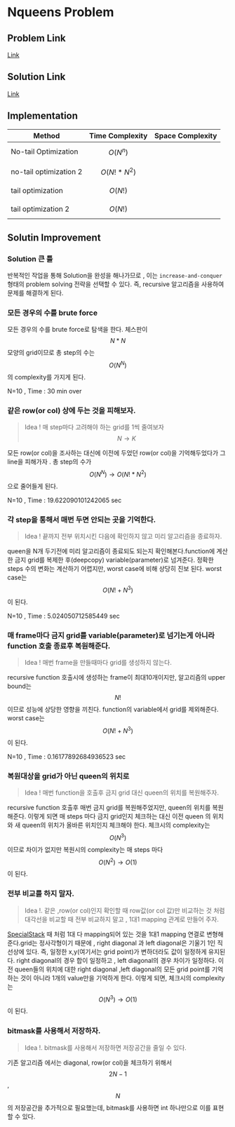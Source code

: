 # Nqueens Problem


## Problem Link
[Link](https://www.geeksforgeeks.org/problems/n-queen-problem0315/1)
## Solution Link

[Link](https://www.geeksforgeeks.org/n-queen-problem-backtracking-3/)
## Implementation  
 

|Method|Time Complexity|Space Complexity |
|--------------------------------|---------------------------------------------|-----------------------------------|
|No-tail Optimization|$$O(N^{n})$$||
|no-tail optimization 2|$$O(N! * N^{2})$$||
|tail optimization |$$O(N!) $$||
|tail optimization 2|$$O(N!) $$||
## Solutin Improvement
### Solution 큰 틀
반복적인 작업을 통해 Solution을 완성을 해나가므로 , 이는 `increase-and-conquer` 형태의 problem solving 전략을 선택할 수 있다. 즉, recursive 알고리즘을 사용하여 문제를 해결하게 된다.


### 모든 경우의 수를 brute force
모든 경우의 수를 brute force로 탐색을 한다. 체스판이 $$N * N$$ 모양의 grid이므로 총 step의 수는$$  O(N^{N} )$$ 의 complexity를 가지게 된다.   

N=10 , Time : 30 min over
### 같은 row(or col) 상에 두는 것을 피해보자.
> Idea ! 매 step마다 고려해야 하는 grid를 1씩 줄여보자 $$ N \rightarrow K $$   

모든 row(or col)을 조사하는 대신에 이전에 두었던 row(or col)을 기억해두었다가 그 line을 피해가자 . 총 step의 수가 $$ O(N^{N} ) \rightarrow O(N! * N^{2} ) $$ 으로 줄어들게 된다.

N=10 , Time : 19.622090101242065 sec
### 각 step을 통해서 매번 두면 안되는 곳을 기억한다.
>Idea ! 끝까지 전부 위치시킨 다음에 확인하지 않고 미리 알고리즘을 종료하자.  

queen을 N개 두기전에 미리 알고리즘이 종료되도 되는지 확인해본다.function에 계산한 금지 grid를 복제한 후(deepcopy) variable(parameter)로 넘겨준다. 정확한 steps 수의 변화는 계산하기 어렵지만, worst case에 비해 상당히 진보 된다.  worst case는 $$  O(N! + N^{3} ) $$ 이 된다.

N=10 , Time : 5.024050712585449 sec

### 매 frame마다 금지 grid를 variable(parameter)로 넘기는게 아니라 function 호출 종료후 복원해준다.

>Idea ! 매번 frame을 만들때마다 grid를 생성하지 않는다.

recursive function 호출시에 생성하는 frame이 최대10개이지만, 알고리즘의 upper bound는 $$ N! $$ 이므로 성능에 상당한 영향을 끼친다. function의 variable에서 grid를 제외해준다. worst case는 $$  O(N! + N^{3} ) $$ 이 된다.

N=10 , Time : 0.16177892684936523 sec

### 복원대상을 grid가 아닌 queen의 위치로 

>Idea ! 매번 function을 호출후 금지 grid 대신 queen의 위치를 복원해주자. 

recursive function 호출후 매번 금지 grid를 복원해주었지만, queen의 위치를 복원해준다. 이렇게 되면 매 steps 마다 금지 grid인지 체크하는 대신 이전 queen 의 위치와 새 queen의 위치가 올바른 위치인지 체크해야 한다. 체크시의 complexity는 $$   O(N^{3} ) $$ 이므로 차이가 없지만 복원시의 complexity는 매 steps 마다 $$   O(N^{2} ) \rightarrow O(1) $$ 이 된다.

### 전부 비교를 하지 말자.

>Idea !. 같은 ,row(or col)인지 확인할 때 row값(or col 값)만 비교하는 것 처럼 대각선을 비교할 때 전부 비교하지 말고 , 1대1 mapping 관계로 만들어 주자.

[SpecialStack](https://github.com/woongjoonchoi/CodingTest/tree/main/geeksforgeeks/Stack) 때 처럼 1대 다 mapping되어 있는 것을 1대1 mapping 연결로 변형해준다.grid는 정사각형이기 때문에 , right diagonal 과 left diagonal은 기울기 1인 직선상에 있다. 즉, 일정한  x,y(여기서는 grid point)가 변하더라도 값이 일정하게 유지된다.  right diagonal의 경우 합이 일정하고 , left diagonal의 경우 차이가 일정하다. 이전 queen들의 위치에 대한 right diagonal ,left diagonal의 모든 grid point를 기억하는 것이 아니라 1개의 value만을 기억하게 한다. 이렇게 되면, 체크시의 complexity 는 $$   O(N^{3} ) \rightarrow O(1) $$ 이 된다. 


### bitmask를 사용해서 저장하자.


>Idea !. bitmask를 사용해서 저장하면 저장공간을 줄일 수 있다.

기존 알고리즘 에서는 diagonal, row(or col)을 체크하기 위해서 $$ 2N-1 $$, $$ N $$ 의 저장공간을 추가적으로 필요했는데, bitmask를 사용하면 int 하나만으로 이를 표현할 수 있다. 

